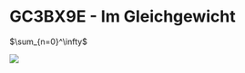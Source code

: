 # GC3BX9E - Im Gleichgewicht
$\sum_{n=0}^\infty$

<img src="https://render.githubusercontent.com/render/math?math=\sum_{n=0}^\infty">